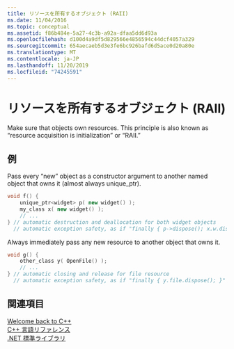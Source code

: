 ```yaml
---
title: リソースを所有するオブジェクト (RAII)
ms.date: 11/04/2016
ms.topic: conceptual
ms.assetid: f86b484e-5a27-4c3b-a92a-dfaa5dd6d93a
ms.openlocfilehash: d100d4a9df5d829566e4856594c44dcf4057a329
ms.sourcegitcommit: 654aecaeb5d3e3fe6bc926bafd6d5ace0d20a80e
ms.translationtype: MT
ms.contentlocale: ja-JP
ms.lasthandoff: 11/20/2019
ms.locfileid: "74245591"
---
```

# <a name="objects-own-resources-raii"></a>リソースを所有するオブジェクト (RAII)

Make sure that objects own resources. This principle is also known as “resource acquisition is initialization” or “RAII.”

## <a name="example"></a>例

Pass every “new” object as a constructor argument to another named object that owns it (almost always unique_ptr).

```cpp
void f() {
    unique_ptr<widget> p( new widget() );
    my_class x( new widget() );
    // ...
} // automatic destruction and deallocation for both widget objects
  // automatic exception safety, as if "finally { p->dispose(); x.w.dispose(); }"
```

Always immediately pass any new resource to another object that owns it.

```cpp
void g() {
    other_class y( OpenFile() );
    // ...
} // automatic closing and release for file resource
  // automatic exception safety, as if "finally { y.file.dispose(); }"
```

## <a name="see-also"></a>関連項目

[Welcome back to C++](../cpp/welcome-back-to-cpp-modern-cpp.md)<br/>
[C++ 言語リファレンス](../cpp/cpp-language-reference.md)<br/>
[.NET 標準ライブラリ](../standard-library/cpp-standard-library-reference.md)
